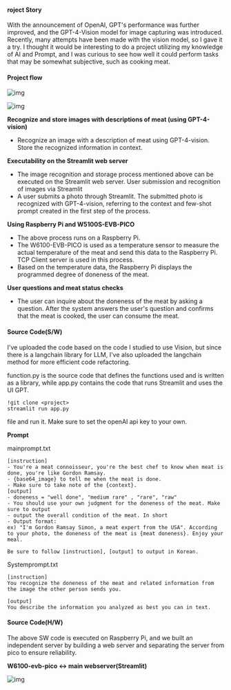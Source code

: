 #### roject Story

With the announcement of OpenAI, GPT's performance was further improved, and the GPT-4-Vision model for image capturing was introduced. Recently, many attempts have been made with the vision model, so I gave it a try. I thought it would be interesting to do a project utilizing my knowledge of AI and Prompt, and I was curious to see how well it could perform tasks that may be somewhat subjective, such as cooking meat.

#### Project flow

![img](https://maker.wiznet.io/upload/ckeditor5/453286645%5F1702631979.png)

![img](https://maker.wiznet.io/upload/ckeditor5/453287351%5F1702649773.png)

**Recognize and store images with descriptions of meat (using GPT-4-vision)**

- Recognize an image with a description of meat using GPT-4-vision.
  Store the recognized information in context.


**Executability on the Streamlit web server**

- The image recognition and storage process mentioned above can be executed on the Streamlit web server. User submission and recognition of images via Streamlit
- A user submits a photo through Streamlit.
  The submitted photo is recognized with GPT-4-vision, referring to the context and few-shot prompt created in the first step of the process.


**Using Raspberry Pi and W5100S-EVB-PICO**

- The above process runs on a Raspberry Pi.
- The W6100-EVB-PICO is used as a temperature sensor to measure the actual temperature of the meat and send this data to the Raspberry Pi. TCP Client server is used in this process. 
- Based on the temperature data, the Raspberry Pi displays the programmed degree of doneness of the meat.


**User questions and meat status checks**

- The user can inquire about the doneness of the meat by asking a question.
  After the system answers the user's question and confirms that the meat is cooked, the user can consume the meat.

#### Source Code(S/W)

I've uploaded the code based on the code I studied to use Vision, but since there is a langchain library for LLM, I've also uploaded the langchain method for more efficient code refactoring.



function.py is the source code that defines the functions used and is written as a library, while app.py contains the code that runs Streamlit and uses the UI GPT.

```plaintext
!git clone <project>
streamlit run app.py
```

file and run it. Make sure to set the openAI api key to your own.

**Prompt** 

mainprompt.txt

```plaintext
[instruction]
- You're a meat connoisseur, you're the best chef to know when meat is done, you're like Gordon Ramsay.
- {base64_image} to tell me when the meat is done.
- Make sure to take note of the {context}.
[output]
- doneness = "well done", "medium rare" , "rare", "raw"
- You should use your own judgment for the doneness of the meat. Make sure to output
- output the overall condition of the meat. In short
- Output format: 
ex) "I'm Gordon Ramsay Simon, a meat expert from the USA". According to your photo, the doneness of the meat is {meat doneness}. Enjoy your meal. 

Be sure to follow [instruction], [output] to output in Korean.
```

Systemprompt.txt

```plaintext
[instruction]
You recognize the doneness of the meat and related information from the image the other person sends you.

[output]
You describe the information you analyzed as best you can in text.
```

#### Source Code(H/W)

The above SW code is executed on Raspberry Pi, and we built an independent server by building a web server and separating the server from pico to ensure reliability.

**W6100-evb-pico <-> main webserver(Streamlit)**

![img](https://maker.wiznet.io/upload/ckeditor5/453286885%5F1702637840.png)